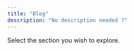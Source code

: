 ```yaml
---
title: "Blog"
description: "No description needed ?"
---
```


Select the section you wish to explore.